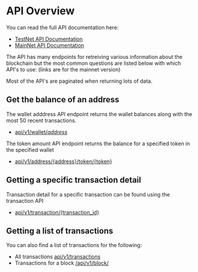 # API Overview

You can read the full API documentation here:

* [TestNet API Documentation](https://testnet.axentro.io)
* [MainNet API Documentation](https://mainnet.axentro.io)

The API has many endpoints for retreiving various information about the blockchain but the most common questions are listed below with which API's to use: (links are for the mainnet version)

Most of the API's are paginated when returning lots of data.

## Get the balance of an address

The wallet adddress API endpoint returns the wallet balances along with the most 50 recent transactions.

* [api/v1/wallet/_address_](http://mainnet.axentro.io/#/get~wallet~address)

The token amount API endpoint returns the balance for a specified token in the specified wallet

* [api/v1/address/{address}/token/{token}](http://mainnet.axentro.io/#/get~address~address~token~token)

## Getting a specific transaction detail

Transaction detail for a specific transaction can be found using the transaction API

* [api/v1/transaction/{transaction_id}](http://mainnet.axentro.io/#/get~transaction~id)

## Getting a list of transactions

You can also find a list of transactions for the following:

* All transactions [api/v1/transactions](http://mainnet.axentro.io/#/get~transactions)
* Transactions for a block [/api/v1/block/](http://mainnet.axentro.io/#/get~block~index~transactions)



